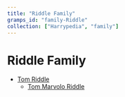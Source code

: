 ```yaml
---
title: "Riddle Family"
gramps_id: "family-Riddle"
collection: ["Harrypedia", "family"]
---
```


# Riddle Family

- [Tom Riddle](/Harrypedia/people/Riddle/Tom/)
  - [Tom Marvolo Riddle](</Harrypedia/people/Riddle/Tom Marvolo/>)
